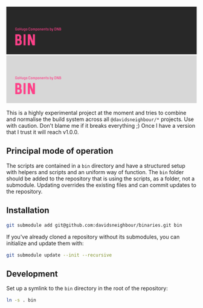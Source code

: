 ![hugo-bin](.github/github-card-dark.png#gh-dark-mode-only)
![hugo-bin](.github/github-card-light.png#gh-light-mode-only)

This is a highly experimental project at the moment and tries to combine and normalise the build system across all `@davidsneighbour/*` projects. Use with caution. Don't blame me if it breaks everything ;) Once I have a version that I trust it will reach v1.0.0.

## Principal mode of operation

The scripts are contained in a `bin` directory and have a structured setup with helpers and scripts and an uniform way of function. The `bin` folder should be added to the repository that is using the scripts, as a folder, not a submodule. Updating overrides the existing files and can commit updates to the repository.

## Installation

```bash
git submodule add git@github.com:davidsneighbour/binaries.git bin
```

If you've already cloned a repository without its submodules, you can initialize and update them with:

```bash
git submodule update --init --recursive
```

## Development

Set up a symlink to the `bin` directory in the root of the repository:

```bash
ln -s . bin
```
